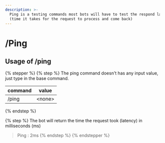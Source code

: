 ```yaml
---
description: >-
  Ping is a testing commands most bots will have to test the respond latency
  (time it takes for the request to process and come back)
---
```


# /Ping

## Usage of /ping

{% stepper %}
{% step %}
The ping command doesn't has any input value, just type in the base command.

| command | value   |
| ------- | ------- |
| /ping   | \<none> |
{% endstep %}

{% step %}
The bot will return the time the request took (latency) in milliseconds (ms)

> Ping : 2ms
{% endstep %}
{% endstepper %}
